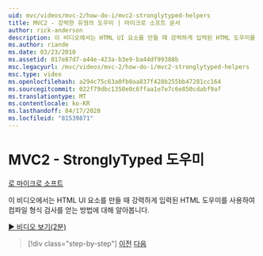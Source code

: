 ```yaml
---
uid: mvc/videos/mvc-2/how-do-i/mvc2-stronglytyped-helpers
title: MVC2 - 강력한 유형의 도우미 | 마이크로 소프트 문서
author: rick-anderson
description: 이 비디오에서는 HTML UI 요소를 만들 때 강력하게 입력된 HTML 도우미를 사용하여 컴파일 형식 검사를 얻는 방법에 대해 알아봅니다.
ms.author: riande
ms.date: 03/23/2010
ms.assetid: 017e87d7-a44e-423a-b3e9-ba44df99388b
msc.legacyurl: /mvc/videos/mvc-2/how-do-i/mvc2-stronglytyped-helpers
msc.type: video
ms.openlocfilehash: a294c75c63a0fb0aa837f428b255bb47281cc164
ms.sourcegitcommit: 022f79dbc1350e0c6ffaa1e7e7c6e850cdabf9af
ms.translationtype: MT
ms.contentlocale: ko-KR
ms.lasthandoff: 04/17/2020
ms.locfileid: "81539871"
---
```

# <a name="mvc2---stronglytyped-helpers"></a>MVC2 - StronglyTyped 도우미

[로 마이크로 소프트](https://github.com/microsoft)

이 비디오에서는 HTML UI 요소를 만들 때 강력하게 입력된 HTML 도우미를 사용하여 컴파일 형식 검사를 얻는 방법에 대해 알아봅니다.

[&#9654; 비디오 보기(2분)](https://channel9.msdn.com/Blogs/ASP-NET-Site-Videos/mvc2-stronglytyped-helpers)

> [!div class="step-by-step"]
> [이전](mvc2-html-encoding.md)
> [다음](mvc2-model-validation.md)
